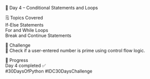 📅 Day 4 – Conditional Statements and Loops

🗒️ Topics Covered  
If-Else Statements  
For and While Loops  
Break and Continue Statements  

🎯 Challenge  
🔧 Check if a user-entered number is prime using control flow logic.

📌 Progress  
Day 4 completed ✅  
#30DaysOfPython #IDC30DaysChallenge
